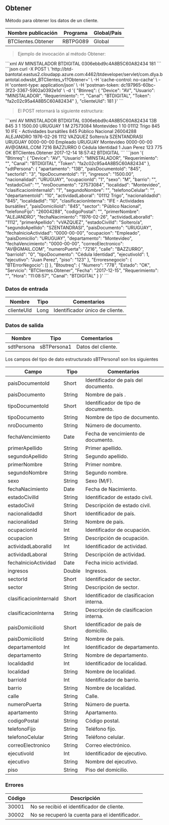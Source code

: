 ## Obtener

Método para obtener los datos de un cliente.

| Nombre publicación | Programa | Global/País |
| ------------------ | -------- | ----------- |
| BTClientes.Obtener | RBTPG089 | Global      |

> Ejemplo de invocación al método Obtener:

<code-group>
<code-block title="XML" active>
```xml
<soapenv:Envelope xmlns:soapenv="http://schemas.xmlsoap.org/soap/envelope/" xmlns:bts="http://uy.com.dlya.bantotal/BTSOA/">
   <soapenv:Header/>
   <soapenv:Body>
      <bts:BTClientes.Obtener>
         <bts:Btinreq>
            <bts:Device>AV</bts:Device>
            <bts:Usuario>MINSTALADOR</bts:Usuario>
            <bts:Requerimiento></bts:Requerimiento>
            <bts:Canal>BTDIGITAL</bts:Canal>
            <bts:Token>0306ebbd9c4A8B5C60A82434</bts:Token>
         </bts:Btinreq>
         <bts:clienteUId>181</bts:clienteUId>
      </bts:BTClientes.Obtener>
   </soapenv:Body>
</soapenv:Envelope>
```
</code-block>
 
<code-block title="JSON">
```json
curl -X POST \
  'http://btd-bantotal.eastus2.cloudapp.azure.com:4462/btdeveloper/servlet/com.dlya.bantotal.odwsbt_BTClientes_v1?Obtener=' \
  -H 'cache-control: no-cache' \
  -H 'content-type: application/json' \
  -H 'postman-token: dc197965-60bc-3f23-3367-5902a0392e1d' \
  -d '{
	"Btinreq": {
		"Device": "AV",
		"Usuario": "MINSTALADOR",
		"Requerimiento": "",
		"Canal": "BTDIGITAL",
		"Token": "fa2c02c95a4A8B5C60A82434"
	},
    "clienteUId": 181
}'
```
</code-block>
</code-group>

> El POST retornará la siguiente estructura:

<code-group>
<code-block title="XML" active>
```xml
<SOAP-ENV:Envelope xmlns:SOAP-ENV="http://schemas.xmlsoap.org/soap/envelope/" xmlns:xsd="http://www.w3.org/2001/XMLSchema" xmlns:SOAP-ENC="http://schemas.xmlsoap.org/soap/encoding/" xmlns:xsi="http://www.w3.org/2001/XMLSchema-instance">
   <SOAP-ENV:Body>
      <BTClientes.ObtenerResponse xmlns="http://uy.com.dlya.bantotal/BTSOA/">
         <Btinreq>
            <Device>AV</Device>
            <Usuario>MINSTALADOR</Usuario>
            <Requerimiento/>
            <Canal>BTDIGITAL</Canal>
            <Token>0306ebbd9c4A8B5C60A82434</Token>
         </Btinreq>
         <sdtPersona>
            <apartamento>13B</apartamento>
            <paisDocumentoId>845</paisDocumentoId>
            <sectorId>3</sectorId>
            <tipoDocumentoId>1</tipoDocumentoId>
            <ingresos>1500.00</ingresos>
            <nacionalidad>URUGUAY</nacionalidad>
            <ocupacionId>1</ocupacionId>
            <sexo>M</sexo>
            <barrio/>
            <estadoCivil/>
            <nroDocumento>27573084</nroDocumento>
            <localidad>Montevideo</localidad>
            <clasificacionInternaId>1</clasificacionInternaId>
            <segundoNombre/>
            <telefonoCelular/>
            <departamentoId>10</departamentoId>
            <actividadLaboral>01112 Trigo</actividadLaboral>
            <nacionalidadId>845</nacionalidadId>
            <localidadId>10</localidadId>
            <clasificacionInterna>IFE - Actividades bursátiles</clasificacionInterna>
            <paisDomicilioId>845</paisDomicilioId>
            <sector>Público Nacional</sector>
            <telefonoFijo>26004288</telefonoFijo>
            <codigoPostal/>
            <primerNombre>ALEJANDRO</primerNombre>
            <fechaNacimiento>1976-02-26</fechaNacimiento>
            <actividadLaboralId>1112</actividadLaboralId>
            <primerApellido>VAZQUEZ</primerApellido>
            <estadoCivilId>Soltero/a</estadoCivilId>
            <segundoApellido>SZENTANDRASI</segundoApellido>
            <paisDocumento>URUGUAY</paisDocumento>
            <fechaInicioActividad>0000-00-00</fechaInicioActividad>
            <ocupacion>Empleado</ocupacion>
            <paisDomicilio>URUGUAY</paisDomicilio>
            <departamento>Montevideo</departamento>
            <fechaVencimiento>0000-00-00</fechaVencimiento>
            <correoElectronico>AV@GMAIL.COM</correoElectronico>
            <numeroPuerta>7216</numeroPuerta>
            <calle>BAZZURRO</calle>
            <barrioId>0</barrioId>
            <tipoDocumento>Cédula Identidad</tipoDocumento>
			<bts:ejecutivoId>1</bts:ejecutivoId>
			<bts:ejecutivo>Juan Perez</bts:ejecutivo>
			<bts:piso>123</bts:piso>			
         </sdtPersona>
         <Erroresnegocio></Erroresnegocio>
         <Btoutreq>
            <Numero>775</Numero>
            <Estado>OK</Estado>
            <Servicio>BTClientes.Obtener</Servicio>
            <Fecha>2017-12-14</Fecha>
            <Requerimiento/>
            <Hora>18:57:42</Hora>
            <Canal>BTDIGITAL</Canal>
         </Btoutreq>
      </BTClientes.ObtenerResponse>
   </SOAP-ENV:Body>
</SOAP-ENV:Envelope>
```
</code-block>
 
<code-block title="JSON">
```json
'{
	"Btinreq": {
		"Device": "AV",
		"Usuario": "MINSTALADOR",
		"Requerimiento": "",
		"Canal": "BTDIGITAL",
		"Token": "fa2c02c95a4A8B5C60A82434"
	},
    "sdtPersona": {
        "apartamento": "13B",
        "paisDocumentoId": "845",
        "sectorId": "3",
        "tipoDocumentoId": "1",
        "ingresos": "1500.00",
        "nacionalidad": "URUGUAY",
        "ocupacionId": "1",
        "sexo": "M",
        "barrio": "",
        "estadoCivil": "",
        "nroDocumento": "27573084",
        "localidad": "Montevideo",
        "clasificacionInternaId": "1",
        "segundoNombre": "",
        "telefonoCelular": "",
        "departamentoId": "10",
        "actividadLaboral": "01112 Trigo",
        "nacionalidadId": "845",
        "localidadId": "10",
        "clasificacionInterna": "IFE - Actividades bursátiles",
        "paisDomicilioId": "845",
        "sector": "Público Nacional",
        "telefonoFijo": "26004288",
        "codigoPostal": "",
        "primerNombre": "ALEJANDRO",
        "fechaNacimiento": "1976-02-26",
        "actividadLaboralId": "1112",
        "primerApellido": "vVAZQUEZ",
        "estadoCivilId": "Soltero/a",
        "segundoApellido": "SZENTANDRASI",
        "paisDocumento": "URUGUAY",
        "fechaInicioActividad": "0000-00-00",
        "ocupacion": "Empleado",
        "paisDomicilio": "URUGUAY",
        "departamento": "Montevideo",
        "fechaVencimiento": "0000-00-00",
        "correoElectronico": "AV@GMAIL.COM",
        "numeroPuerta": "7216",
        "calle": "BAZZURRO",
        "barrioId": "0",
        "tipoDocumento": "Cédula Identidad",
		"ejecutivoId": 1,
		"ejecutivo": "Juan Perez",
		"piso": "123"
    },
    "Erroresnegocio": {
        "BTErrorNegocio": []
    },
    "Btoutreq": {
        "Numero": "778",
        "Estado": "OK",
        "Servicio": "BTClientes.Obtener",
        "Fecha": "2017-12-15",
        "Requerimiento": "",
        "Hora": "11:08:57",
        "Canal": "BTDIGITAL"
    }
}'
```
</code-block>
</code-group>

### Datos de entrada

| Nombre     | Tipo | Comentarios                     |
| ---------- | ---- | ------------------------------- |
| clienteUId | Long | Identificador único de cliente. |

### Datos de salida

| Nombre     | Tipo        | Comentarios        |
| ---------- | ----------- | ------------------ |
| sdtPersona | sBTPersona1 | Datos del cliente. |

Los campos del tipo de dato estructurado sBTPersona1 son los siguientes

| Campo                  | Tipo   | Comentarios                             |
| ---------------------- | ------ | --------------------------------------- |
| paisDocumentoId        | Short  | Identificador de país del documento.    |
| paisDocumento          | String | Nombre de país .                        |
| tipoDocumentoId        | Short  | Identificador de tipo de documento.     |
| tipoDocumento          | String | Nombre de tipo de documento.            |
| nroDocumento           | String | Número de documento.                    |
| fechaVencimiento       | Date   | Fecha de vencimiento de documento.      |
| primerApellido         | String | Primer apellido.                        |
| segundoApellido        | String | Segundo apellido.                       |
| primerNombre           | String | Primer nombre.                          |
| segundoNombre          | String | Segundo nombre.                         |
| sexo                   | String | Sexo (M/F).                             |
| fechaNacimiento        | Date   | Fecha de Nacimiento.                    |
| estadoCivilId          | String | Identificador de estado civil.          |
| estadoCivil            | String | Descripción de estado civil.            |
| nacionalidadId         | Short  | Identificador de país.                  |
| nacionalidad           | String | Nombre de país.                         |
| ocupacionId            | Int    | Identificador de ocupación.             |
| ocupacion              | String | Descripción de ocupación.               |
| actividadLaboralId     | Int    | Identificador de actividad.             |
| actividadLaboral       | String | Descripción de actividad.               |
| fechaInicioActividad   | Date   | Fecha inicio actividad.                 |
| ingresos               | Double | Ingresos.                               |
| sectorId               | Short  | Identificador de sector.                |
| sector                 | String | Descripción de sector.                  |
| clasificacionInternaId | Short  | Identificador de clasificacion interna. |
| clasificacionInterna   | String | Descripción de clasificacion interna.   |
| paisDomicilioId        | Short  | Identificador de país de domicilio.     |
| paisDomicilioId        | String | Nombre de país.                         |
| departamentoId         | Int    | Identificador de departamento.          |
| departamento           | String | Nombre de departamento.                 |
| localidadId            | Int    | Identificador de localidad.             |
| localidad              | String | Nombre de localidad.                    |
| barrioId               | Int    | Identificador de barrio.                |
| barrio                 | String | Nombre de localidad.                    |
| calle                  | String | Calle.                                  |
| numeroPuerta           | String | Número de puerta.                       |
| apartamento            | String | Apartamento.                            |
| codigoPostal           | String | Código postal.                          |
| telefonoFijo           | String | Teléfono fijo.                          |
| telefonoCelular        | String | Teléfono celular.                       |
| correoElectronico      | String | Correo electrónico.                     |
| ejecutivoId            | Int    | Identificador de ejecutivo.             |
| ejecutivo              | String | Nombre del ejecutivo.                   |
| piso                   | String | Piso del domicilio.                     |

### Errores

| Código | Descripción                                     |
| ------ | ----------------------------------------------- |
| 30001  | No se recibió el identificador de cliente.      |
| 30002  | No se recuperó la cuenta para el identificador. |

